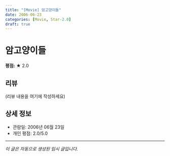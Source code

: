 ```yaml
---
title: "[Movie] 암고양이들"
date: 2006-06-23
categories: [Movie, Star-2.0]
draft: true
---
```


# 암고양이들

**평점:** ★ 2.0

## 리뷰

(리뷰 내용을 여기에 작성하세요)

## 상세 정보

- 관람일: 2006년 06월 23일
- 개인 평점: 2.0/5.0

---

*이 글은 자동으로 생성된 임시 글입니다.*
